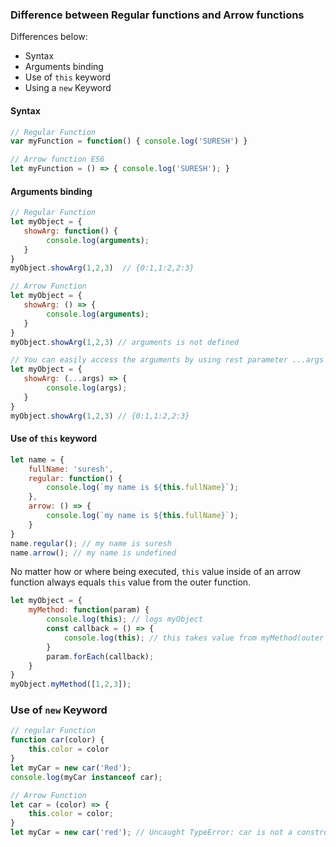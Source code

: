 ### Difference between Regular functions and Arrow functions

Differences below:

* Syntax
* Arguments binding
* Use of `this` keyword
* Using a `new` Keyword

#### Syntax

```js
// Regular Function
var myFunction = function() { console.log('SURESH') }

// Arrow function ES6
let myFunction = () => { console.log('SURESH'); }
```

#### Arguments binding

```js
// Regular Function
let myObject = {
   showArg: function() {
        console.log(arguments);
   }
}
myObject.showArg(1,2,3)  // {0:1,1:2,2:3}

// Arrow Function
let myObject = {
   showArg: () => {
        console.log(arguments);
   }
}
myObject.showArg(1,2,3) // arguments is not defined

// You can easily access the arguments by using rest parameter ...args
let myObject = {
   showArg: (...args) => {
        console.log(args);
   }
}
myObject.showArg(1,2,3) // {0:1,1:2,2:3}
```

#### Use of `this` keyword

```js
let name = {
    fullName: 'suresh',
    regular: function() {
        console.log(`my name is ${this.fullName}`);
    },
    arrow: () => {
        console.log(`my name is ${this.fullName}`);
    }
}
name.regular(); // my name is suresh
name.arrow(); // my name is undefined
```

No matter how or where being executed, `this` value inside of an arrow function always equals `this` value from the outer function.

```js
let myObject = {
    myMethod: function(param) {
        console.log(this); // logs myObject 
        const callback = () => {
            console.log(this); // this takes value from myMethod(outer func)
        }
        param.forEach(callback);
    }
}
myObject.myMethod([1,2,3]);
```

### Use of `new` Keyword

```js
// regular Function
function car(color) {
    this.color = color
}
let myCar = new car('Red');
console.log(myCar instanceof car);

// Arrow Function
let car = (color) => {
    this.color = color;
}
let myCar = new car('red'); // Uncaught TypeError: car is not a constructor
```
